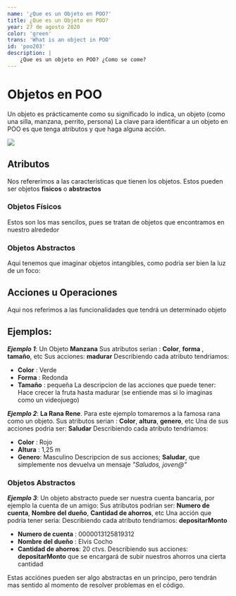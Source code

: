 ```yaml
---
name: '¿Que es un Objeto en POO?'
title: ¿Que es un Objeto en POO?
year: 27 de agosto 2020
color: 'green'
trans: 'What is an object in POO'
id: 'poo203'
description: |
    ¿Que es un objeto en POO? ¿Como se come?
---
```


# Objetos en POO
Un objeto es prácticamente como su significado lo indica, un objeto (como una silla, manzana, perrito, persona)
La clave para identificar a un objeto en POO es que tenga atributos y que haga alguna acción.

![](https://entrenamiento-python-basico.readthedocs.io/es/latest/_images/objetos_clases.png)

## Atributos
Nos refererimos a las características que tienen los objetos.
Estos pueden ser  objetos **fisicos** o **abstractos**
### Objetos Físicos
Estos son los mas sencilos, pues se tratan de objetos que encontramos en nuestro alrededor
### Objetos Abstractos
Aqui tenemos que imaginar objetos intangibles, como podria ser bien la luz de un foco:
## Acciones u Operaciones
Aqui nos referimos a las funcionalidades que tendrá un determinado objeto

## Ejemplos:
***Ejemplo 1***:
Un Objeto **Manzana**
Sus atributos serian : **Color**, **forma** , **tamaño**, etc
Sus acciones: **madurar**
Describiendo cada atributo tendriamos:
- **Color** : Verde
- **Forma** : Redonda
- **Tamaño** : pequeña
La descripcion de las acciones que puede tener:
Hace  crecer la fruta hasta madurar (se entiende mas si lo imaginas como un videojuego)

***Ejemplo 2***:
 **La Rana Rene**. Para este ejemplo tomaremos a la famosa rana como un objeto.
Sus atributos serian : **Color**, **altura**, **genero**, etc
Una de sus acciones podria ser: **Saludar**
Describiendo cada atributo tendriamos:
- **Color** : Rojo
- **Altura** : 1,25 m
- **Genero**: Masculino
Descripcion de sus acciones;
**Saludar**, que simplemente nos devuelva un mensaje *"Saludos, joven@"*
### Objetos Abstractos
***Ejemplo 3***:
Un objeto abstracto puede ser nuestra cuenta bancaria, por ejemplo la cuenta de un amigo:
Sus atributos podrian ser: **Numero de cuenta**, **Nombre del dueño**, **Cantidad de ahorros**, etc
Una acción que podria tener seria:
Describiendo cada atributo tendriamos: **depositarMonto**
- **Numero de cuenta** : 0000013125819312
- **Nombre del dueño** : Elvis Cocho
- **Cantidad de ahorros**: 20 ctvs.
Describiendo sus acciones:
**depositarMonto** que se encargará de subir nuestros ahorros una cierta cantidad

Estas acciónes pueden ser algo abstractas en un principo, pero tendrán mas sentido al momento de resolver problemas en el código.
